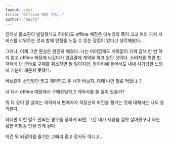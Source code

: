 ```yaml
---
layout: post
title: "Offline 매장 유감.."
author: "Keith"
---
```


인터넷 홈쇼핑이 발달했다고 하더라도 offline 매장은 에누리의 폭이 크고 여러 가지 서비스를 끼워주는 것과 함께 인정을 느낄 수 있는 장점이 있다고 생각해왔다..

그러나, 어제 그런 환상은 완전히 깨졌다. 나는 어이없게도 계획없이 가격 검색 한 번 하지 않고 offline 매장에 나갔다가 엉겁결에 계약을 하고 왔던 것이다. 소비자를 위한 법 덕택에 난 곧바로 구매를 취소하면 될 일이지만, 잠자리에 들어서도 내내 사기당한 느낌에 기분이 개운치 못했다.

바보같이 상인말만 믿고 계약하고 온 내가 바보지..여태 나인 뭘로 먹었냐..?

내 다시 offline 매장에서 구매상담하고 계약서를 쓸 일이 있을까?

뭐 다 같이 잘 살자는 의미에서 판매자가 적정선의 마진을 챙기는 것에 대해서는 나도 동의한다.

하지만 이런 말도 안되는 경우를 당하게 되면, 그간 내가 세상을 잘못 살아왔구나 하는 심한 허탈감 만을 안게 된다.

이건 뭐 되팔이를 즐기는 고삐리 중고 장사도 아니고..




